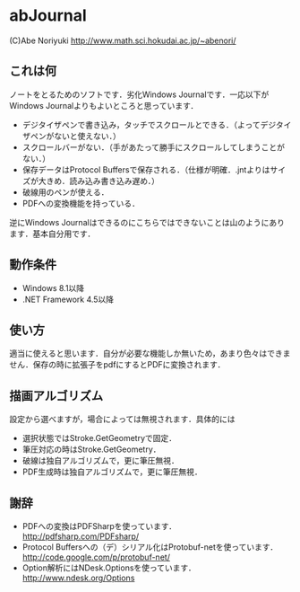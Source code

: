 ﻿abJournal
=========
(C)Abe Noriyuki <http://www.math.sci.hokudai.ac.jp/~abenori/>

## これは何
ノートをとるためのソフトです．劣化Windows Journalです．一応以下がWindows Journalよりもよいところと思っています．
* デジタイザペンで書き込み，タッチでスクロールとできる．（よってデジタイザペンがないと使えない．）
* スクロールバーがない．（手があたって勝手にスクロールしてしまうことがない．）
* 保存データはProtocol Buffersで保存される．（仕様が明確．.jntよりはサイズが大きめ．読み込み書き込み遅め．）
* 破線用のペンが使える．
* PDFへの変換機能を持っている．

逆にWindows Journalはできるのにこちらではできないことは山のようにあります．基本自分用です．

## 動作条件
* Windows 8.1以降
* .NET Framework 4.5以降

## 使い方
適当に使えると思います．自分が必要な機能しか無いため，あまり色々はできません．保存の時に拡張子をpdfにするとPDFに変換されます．

## 描画アルゴリズム
設定から選べますが，場合によっては無視されます．具体的には
* 選択状態ではStroke.GetGeometryで固定．
* 筆圧対応の時はStroke.GetGeometry．
* 破線は独自アルゴリズムで，更に筆圧無視．
* PDF生成時は独自アルゴリズムで，更に筆圧無視．

## 謝辞
* PDFへの変換はPDFSharpを使っています．
  <http://pdfsharp.com/PDFsharp/>
* Protocol Buffersへの（デ）シリアル化はProtobuf-netを使っています．
  <http://code.google.com/p/protobuf-net/>
* Option解析にはNDesk.Optionsを使っています．
  <http://www.ndesk.org/Options>


